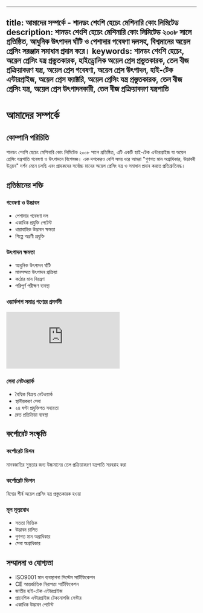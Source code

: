
---
title: আমাদের সম্পর্কে - শানডং শেংশি হেচেং মেশিনারি কোং লিমিটেড
description: শানডং শেংশি হেচেং মেশিনারি কোং লিমিটেড ২০০৮ সালে প্রতিষ্ঠিত, আধুনিক উৎপাদন ঘাঁটি ও পেশাদার গবেষণা দলসহ, বিশ্বমানের অয়েল প্রেসিং সরঞ্জাম সমাধান প্রদান করে।
keywords: শানডং শেংশি হেচেং, অয়েল প্রেসিং যন্ত্র প্রস্তুতকারক, হাইড্রোলিক অয়েল প্রেস প্রস্তুতকারক, তেল বীজ প্রক্রিয়াকরণ যন্ত্র, অয়েল প্রেস গবেষণা, অয়েল প্রেস উৎপাদন, হাই-টেক এন্টারপ্রাইজ, অয়েল প্রেস ফ্যাক্টরি, অয়েল প্রেসিং যন্ত্র প্রস্তুতকারক, তেল বীজ প্রেসিং যন্ত্র, অয়েল প্রেস উৎপাদনকারী, তেল বীজ প্রক্রিয়াকরণ যন্ত্রপাতি
---

# আমাদের সম্পর্কে

## কোম্পানি পরিচিতি

শানডং শেংশি হেচেং মেশিনারি কোং লিমিটেড ২০০৮ সালে প্রতিষ্ঠিত, এটি একটি হাই-টেক এন্টারপ্রাইজ যা অয়েল প্রেসিং যন্ত্রপাতি গবেষণা ও উৎপাদনে বিশেষজ্ঞ। এক দশকেরও বেশি সময় ধরে আমরা "গুণগত মান অগ্রাধিকার, উদ্ভাবনী উন্নয়ন" দর্শন মেনে চলছি এবং গ্রাহকদের সর্বোচ্চ মানের অয়েল প্রেসিং যন্ত্র ও সমাধান প্রদান করতে প্রতিশ্রুতিবদ্ধ।

## প্রতিষ্ঠানের শক্তি

### গবেষণা ও উদ্ভাবন
- পেশাদার গবেষণা দল
- একাধিক প্রযুক্তি পেটেন্ট
- ধারাবাহিক উদ্ভাবন ক্ষমতা
- শিল্পে অগ্রণী প্রযুক্তি

### উৎপাদন ক্ষমতা
- আধুনিক উৎপাদন ঘাঁটি
- মানসম্মত উৎপাদন প্রক্রিয়া
- কঠোর মান নিয়ন্ত্রণ
- পরিপূর্ণ পরীক্ষণ ব্যবস্থা

### ওয়ার্কশপ সমাপ্ত পণ্যের প্রদর্শনী
<div class="video-container">
  <iframe src="https://www.youtube.com/embed/U077XRSuR-U" frameborder="0" allow="accelerometer; autoplay; clipboard-write; encrypted-media; gyroscope; picture-in-picture" allowfullscreen></iframe>
</div>

### সেবা নেটওয়ার্ক
- বৈশ্বিক বিক্রয় নেটওয়ার্ক
- স্থানীয়করণ সেবা
- ২৪ ঘণ্টা প্রযুক্তিগত সহায়তা
- দ্রুত প্রতিক্রিয়া ব্যবস্থা

## কর্পোরেট সংস্কৃতি

### কর্পোরেট মিশন
মানবজাতির সুস্থতার জন্য উচ্চমানের তেল প্রক্রিয়াকরণ যন্ত্রপাতি সরবরাহ করা

### কর্পোরেট ভিশন
বিশ্বের শীর্ষ অয়েল প্রেসিং যন্ত্র প্রস্তুতকারক হওয়া

### মূল মূল্যবোধ
- সততা ভিত্তিক
- উদ্ভাবন চালিত
- গুণগত মান অগ্রাধিকার
- সেবা অগ্রাধিকার

## সম্মাননা ও যোগ্যতা

- ISO9001 মান ব্যবস্থাপনা সিস্টেম সার্টিফিকেশন
- CE আন্তর্জাতিক নিরাপত্তা সার্টিফিকেশন
- জাতীয় হাই-টেক এন্টারপ্রাইজ
- প্রাদেশিক এন্টারপ্রাইজ টেকনোলজি সেন্টার
- একাধিক উদ্ভাবন পেটেন্ট


